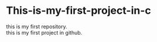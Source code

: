 # This-is-my-first-project-in-c
this is my first repository.<br>
this is my first project in github.
